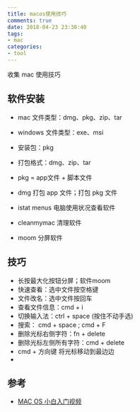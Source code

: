 ```yaml
---
title: macos使用技巧
comments: true
date: 2018-04-23 23:30:40
tags:
- mac
categories:
- tool
---
```


收集 mac 使用技巧
<!-- more -->

## 软件安装
- mac 文件类型：dmg、pkg、zip、tar
- windows 文件类型：exe、msi
- 安装包：pkg
- 打包格式：dmg、zip、tar
- pkg = app文件 + 脚本文件
- dmg 打包 app 文件；打包 pkg 文件

- istat menus 电脑使用状况查看软件
- cleanmymac 清理软件
- moom 分屏软件

## 技巧
- 长按最大化按钮分屏；软件moom
- 快速查看：选中文件按空格键
- 文件改名：选中文件按回车
- 查看文件信息：cmd + i
- 切换输入法：ctrl + space (按住不动手选)
- 搜索： cmd + space ; cmd + F
- 删除光标右侧字符：fn + delete
- 删除光标左侧所有字符：cmd + delete
- cmd + 方向键 将光标移动到最边边
-


## 参考
- [MAC OS 小白入门视频](https://www.youtube.com/watch?v=pMmuk9bthUE)

